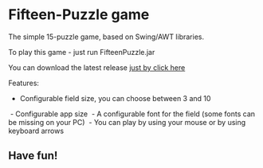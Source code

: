 # Fifteen-Puzzle game

The simple 15-puzzle game, based on Swing/AWT libraries.

To play this game - just run FifteenPuzzle.jar

You can download the latest release [just by click here](https://github.com/gosvoh/SwingAWT-Lab/releases/latest)

Features:
- Configurable field size, you can choose between 3 and 10
<img src="https://i.imgur.com/9NRGj0t.png" alt="">
- Configurable app size
<img src="https://i.imgur.com/HccIGtJ.png" alt="">
- A configurable font for the field (some fonts can be missing on your PC)
<img src="https://i.imgur.com/4F5lzyi.png" alt="">
- You can play by using your mouse or by using keyboard arrows

## Have fun!
